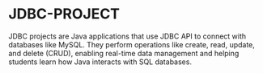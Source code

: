 # JDBC-PROJECT
JDBC projects are Java applications that use JDBC API to connect with databases like MySQL. They perform operations like create, read, update, and delete (CRUD), enabling real-time data management and helping students learn how Java interacts with SQL databases.
